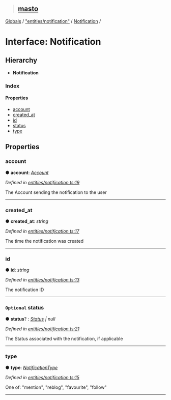 > ## [masto](../README.md)

[Globals](../globals.md) / ["entities/notification"](../modules/_entities_notification_.md) / [Notification](_entities_notification_.notification.md) /

# Interface: Notification

## Hierarchy

* **Notification**

### Index

#### Properties

* [account](_entities_notification_.notification.md#account)
* [created_at](_entities_notification_.notification.md#created_at)
* [id](_entities_notification_.notification.md#id)
* [status](_entities_notification_.notification.md#optional-status)
* [type](_entities_notification_.notification.md#type)

## Properties

###  account

● **account**: *[Account](_entities_account_.account.md)*

*Defined in [entities/notification.ts:19](https://github.com/neet/masto.js/blob/80b1796/src/entities/notification.ts#L19)*

The Account sending the notification to the user

___

###  created_at

● **created_at**: *string*

*Defined in [entities/notification.ts:17](https://github.com/neet/masto.js/blob/80b1796/src/entities/notification.ts#L17)*

The time the notification was created

___

###  id

● **id**: *string*

*Defined in [entities/notification.ts:13](https://github.com/neet/masto.js/blob/80b1796/src/entities/notification.ts#L13)*

The notification ID

___

### `Optional` status

● **status**? : *[Status](_entities_status_.status.md) | null*

*Defined in [entities/notification.ts:21](https://github.com/neet/masto.js/blob/80b1796/src/entities/notification.ts#L21)*

The Status associated with the notification, if applicable

___

###  type

● **type**: *[NotificationType](../modules/_entities_notification_.md#notificationtype)*

*Defined in [entities/notification.ts:15](https://github.com/neet/masto.js/blob/80b1796/src/entities/notification.ts#L15)*

One of: "mention", "reblog", "favourite", "follow"

___